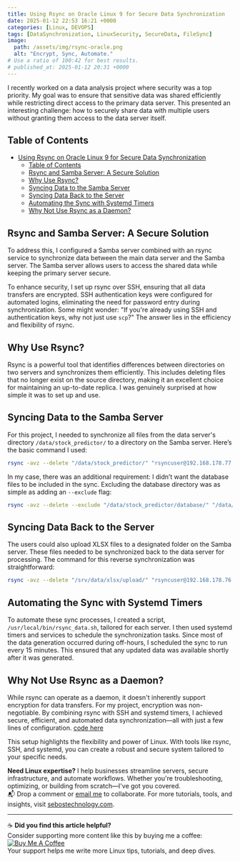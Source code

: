 ```yaml
---
title: Using Rsync on Oracle Linux 9 for Secure Data Synchronization
date: 2025-01-12 22:53 16:21 +0000
categories: [Linux, DEVOPS]
tags: [DataSynchronization, LinuxSecurity, SecureData, FileSync]
image: 
  path: /assets/img/rsync-oracle.png
  alt: "Encrypt, Sync, Automate."
# Use a ratio of 100:42 for best results.
# published_at: 2025-01-12 20:31 +0000
---
```



I recently worked on a data analysis project where security was a top priority. My goal was to ensure that sensitive data was shared efficiently while restricting direct access to the primary data server. This presented an interesting challenge: how to securely share data with multiple users without granting them access to the data server itself.

## Table of Contents

- [Using Rsync on Oracle Linux 9 for Secure Data Synchronization](#using-rsync-on-oracle-linux-9-for-secure-data-synchronization)
  - [Table of Contents](#table-of-contents)
  - [Rsync and Samba Server: A Secure Solution](#rsync-and-samba-server-a-secure-solution)
  - [Why Use Rsync?](#why-use-rsync)
  - [Syncing Data to the Samba Server](#syncing-data-to-the-samba-server)
  - [Syncing Data Back to the Server](#syncing-data-back-to-the-server)
  - [Automating the Sync with Systemd Timers](#automating-the-sync-with-systemd-timers)
  - [Why Not Use Rsync as a Daemon?](#why-not-use-rsync-as-a-daemon)


## Rsync and Samba Server: A Secure Solution

To address this, I configured a Samba server combined with an rsync service to synchronize data between the main data server and the Samba server. The Samba server allows users to access the shared data while keeping the primary server secure.

To enhance security, I set up rsync over SSH, ensuring that all data transfers are encrypted. SSH authentication keys were configured for automated logins, eliminating the need for password entry during synchronization. Some might wonder: "If you're already using SSH and authentication keys, why not just use `scp`?" The answer lies in the efficiency and flexibility of rsync.

## Why Use Rsync?

Rsync is a powerful tool that identifies differences between directories on two servers and synchronizes them efficiently. This includes deleting files that no longer exist on the source directory, making it an excellent choice for maintaining an up-to-date replica. I was genuinely surprised at how simple it was to set up and use.

## Syncing Data to the Samba Server

For this project, I needed to synchronize all files from the data server's directory `/data/stock_predictor/` to a directory on the Samba server. Here’s the basic command I used:

```bash
rsync -avz --delete "/data/stock_predictor/" "rsyncuser@192.168.178.77:/srv/data/"
```

In my case, there was an additional requirement: I didn’t want the database files to be included in the sync. Excluding the database directory was as simple as adding an `--exclude` flag:

```bash
rsync -avz --delete --exclude "/data/stock_predictor/database/" "/data/stock_predictor/" "rsyncuser@192.168.178.77:/srv/data/"
```

## Syncing Data Back to the Server

The users could also upload XLSX files to a designated folder on the Samba server. These files needed to be synchronized back to the data server for processing. The command for this reverse synchronization was straightforward:

```bash
rsync -avz --delete "/srv/data/xlsx/upload/" "rsyncuser@192.168.178.76:/data/stock_predictor/xlsx/upload/"
```

## Automating the Sync with Systemd Timers

To automate these sync processes, I created a script, `/usr/local/bin/rsync_data.sh`, tailored for each server. I then used systemd timers and services to schedule the synchronization tasks. Since most of the data generation occurred during off-hours, I scheduled the sync to run every 15 minutes. This ensured that any updated data was available shortly after it was generated.

## Why Not Use Rsync as a Daemon?

While rsync can operate as a daemon, it doesn't inherently support encryption for data transfers. For my project, encryption was non-negotiable. By combining rsync with SSH and systemd timers, I achieved secure, efficient, and automated data synchronization—all with just a few lines of configuration.  [code here](https://github.com/richard-sebos/rsync/tree/main)

This setup highlights the flexibility and power of Linux. With tools like rsync, SSH, and systemd, you can create a robust and secure system tailored to your specific needs.

**Need Linux expertise?** I help businesses streamline servers, secure infrastructure, and automate workflows. Whether you're troubleshooting, optimizing, or building from scratch—I've got you covered.  
📬 Drop a comment or [email me](mailto:info@sebostechnology.com) to collaborate. For more tutorials, tools, and insights, visit [sebostechnology.com](https://sebostechnology.com).

---

☕ **Did you find this article helpful?**  
Consider supporting more content like this by buying me a coffee:  
[![Buy Me A Coffee](https://img.shields.io/badge/Buy%20Me%20A%20Coffee-Donate-yellow)](https://www.buymeacoffee.com/sebostechnology)  
Your support helps me write more Linux tips, tutorials, and deep dives.


